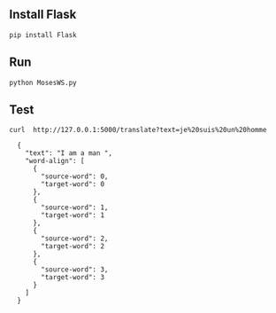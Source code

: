 ## Install Flask

```pip install Flask```

## Run 

```python MosesWS.py```

## Test

```curl  http://127.0.0.1:5000/translate?text=je%20suis%20un%20homme```

```
  {
    "text": "I am a man ",
    "word-align": [
      {
        "source-word": 0,
        "target-word": 0
      },
      {
        "source-word": 1,
        "target-word": 1
      },
      {
        "source-word": 2,
        "target-word": 2
      },
      {
        "source-word": 3,
        "target-word": 3
      }
    ]
  }
```
